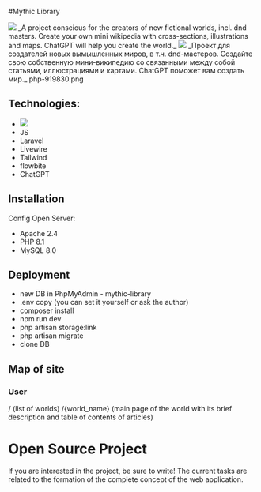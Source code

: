 #Mythic Library

<img src="https://github.com/Markov-Andrey/Mythic-Library/readme/icons/1f1ec-1f1e7.png">
_A project conscious for the creators of new fictional worlds, incl. dnd masters.
Create your own mini wikipedia with cross-sections, illustrations and maps. ChatGPT will help you create the world._

<img src="https://github.com/Markov-Andrey/Mythic-Library/readme/icons/1f1ec-1f1e7.png">
_Проект для создателей новых вымышленных миров, в т.ч. dnd-мастеров.
Создайте свою собственную мини-википедию со связанными между собой статьями, иллюстрациями и картами. ChatGPT поможет вам создать мир._
php-919830.png

## Technologies:
- <img src="https://github.com/Markov-Andrey/Mythic-Library/readme/icons/php-919830.png">
- JS
- Laravel
- Livewire
- Tailwind
- flowbite
- ChatGPT

## Installation

Config Open Server:
- Apache 2.4
- PHP 8.1
- MySQL 8.0

## Deployment

- new DB in PhpMyAdmin - mythic-library
-  .env copy (you can set it yourself or ask the author)
- composer install
- npm run dev
- php artisan storage:link
- php artisan migrate
- clone DB

## Map of site

### User
/ (list of worlds)
/{world_name} (main page of the world with its brief description and table of contents of articles)

# Open Source Project
If you are interested in the project, be sure to write!
The current tasks are related to the formation of the complete concept of the web application.
